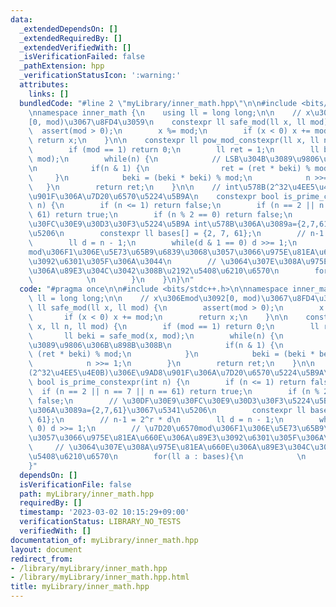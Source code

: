 ```yaml
---
data:
  _extendedDependsOn: []
  _extendedRequiredBy: []
  _extendedVerifiedWith: []
  _isVerificationFailed: false
  _pathExtension: hpp
  _verificationStatusIcon: ':warning:'
  attributes:
    links: []
  bundledCode: "#line 2 \"myLibrary/inner_math.hpp\"\n\n#include <bits/stdc++.h>\n\
    \nnamespace inner_math {\n    using ll = long long;\n\n    // x\u306Emod\u3092\
    [0, mod)\u3067\u8FD4\u3059\n    constexpr ll safe_mod(ll x, ll mod) {\n      \
    \  assert(mod > 0);\n        x %= mod;\n        if (x < 0) x += mod;\n       \
    \ return x;\n    }\n\n    constexpr ll pow_mod_constexpr(ll x, ll n, ll mod) {\n\
    \        if (mod == 1) return 0;\n        ll ret = 1;\n        ll beki = safe_mod(x,\
    \ mod);\n        while(n) {\n            // LSB\u304B\u3089\u9806\u306B\u898B\u308B\
    \n            if(n & 1) {\n                ret = (ret * beki) % mod;\n       \
    \     }\n            beki = (beki * beki) % mod;\n            n >>= 1;\n     \
    \   }\n        return ret;\n    }\n\n    // int\u578B(2^32\u4EE5\u4E0B)\u306E\u9AD8\
    \u901F\u306A\u7D20\u6570\u5224\u5B9A\n    constexpr bool is_prime_constexpr(int\
    \ n) {\n        if (n <= 1) return false;\n        if (n == 2 || n == 7 || n ==\
    \ 61) return true;\n        if (n % 2 == 0) return false;\n        // \u30DF\u30E9\
    \u30FC\u30E9\u30D3\u30F3\u5224\u5B9A int\u578B\u306A\u3089a={2,7,61}\u3067\u5341\
    \u5206\n        constexpr ll bases[] = {2, 7, 61};\n        // n-1 = 2^r * d\n\
    \        ll d = n - 1;\n        while(d & 1 == 0) d >>= 1;\n        // \u7D20\u6570\
    mod\u306F1\u306E\u5E73\u65B9\u6839\u3068\u3057\u3066\u975E\u81EA\u660E\u306A\u89E3\
    \u3092\u6301\u305F\u306A\u3044\n        // \u3064\u307E\u308A\u975E\u81EA\u660E\
    \u306A\u89E3\u304C\u3042\u308B\u2192\u5408\u6210\u6570\n        for(ll a : bases){\n\
    \            \n        }\n    }\n}\n"
  code: "#pragma once\n\n#include <bits/stdc++.h>\n\nnamespace inner_math {\n    using\
    \ ll = long long;\n\n    // x\u306Emod\u3092[0, mod)\u3067\u8FD4\u3059\n    constexpr\
    \ ll safe_mod(ll x, ll mod) {\n        assert(mod > 0);\n        x %= mod;\n \
    \       if (x < 0) x += mod;\n        return x;\n    }\n\n    constexpr ll pow_mod_constexpr(ll\
    \ x, ll n, ll mod) {\n        if (mod == 1) return 0;\n        ll ret = 1;\n \
    \       ll beki = safe_mod(x, mod);\n        while(n) {\n            // LSB\u304B\
    \u3089\u9806\u306B\u898B\u308B\n            if(n & 1) {\n                ret =\
    \ (ret * beki) % mod;\n            }\n            beki = (beki * beki) % mod;\n\
    \            n >>= 1;\n        }\n        return ret;\n    }\n\n    // int\u578B\
    (2^32\u4EE5\u4E0B)\u306E\u9AD8\u901F\u306A\u7D20\u6570\u5224\u5B9A\n    constexpr\
    \ bool is_prime_constexpr(int n) {\n        if (n <= 1) return false;\n      \
    \  if (n == 2 || n == 7 || n == 61) return true;\n        if (n % 2 == 0) return\
    \ false;\n        // \u30DF\u30E9\u30FC\u30E9\u30D3\u30F3\u5224\u5B9A int\u578B\
    \u306A\u3089a={2,7,61}\u3067\u5341\u5206\n        constexpr ll bases[] = {2, 7,\
    \ 61};\n        // n-1 = 2^r * d\n        ll d = n - 1;\n        while(d & 1 ==\
    \ 0) d >>= 1;\n        // \u7D20\u6570mod\u306F1\u306E\u5E73\u65B9\u6839\u3068\
    \u3057\u3066\u975E\u81EA\u660E\u306A\u89E3\u3092\u6301\u305F\u306A\u3044\n   \
    \     // \u3064\u307E\u308A\u975E\u81EA\u660E\u306A\u89E3\u304C\u3042\u308B\u2192\
    \u5408\u6210\u6570\n        for(ll a : bases){\n            \n        }\n    }\n\
    }"
  dependsOn: []
  isVerificationFile: false
  path: myLibrary/inner_math.hpp
  requiredBy: []
  timestamp: '2023-03-02 10:15:29+09:00'
  verificationStatus: LIBRARY_NO_TESTS
  verifiedWith: []
documentation_of: myLibrary/inner_math.hpp
layout: document
redirect_from:
- /library/myLibrary/inner_math.hpp
- /library/myLibrary/inner_math.hpp.html
title: myLibrary/inner_math.hpp
---
```


